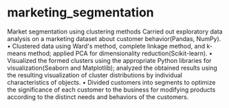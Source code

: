 # marketing_segmentation
Market segmentation using clustering methods
Carried out exploratory data analysis on a marketing dataset about customer behavior(Pandas, NumPy).
• Clustered data using Ward's method, complete linkage method, and k-means method; applied PCA for dimensionality reduction(Scikit-learn).
• Visualized the formed clusters using the appropriate Python libraries for visualization(Seaborn and Matplotlib); analyzed the obtained results using the resulting visualization of cluster distributions by individual characteristics of objects.
• Divided customers into segments to optimize the significance of each customer to the business for modifying products according to the distinct needs and behaviors of the customers.
